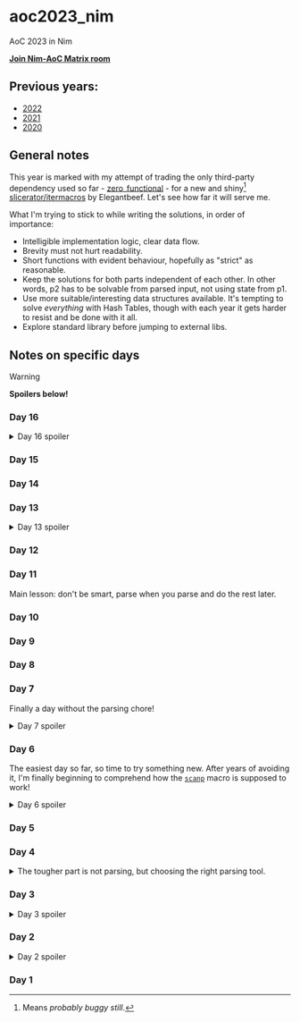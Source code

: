 # aoc2023_nim
AoC 2023 in Nim

**[Join Nim-AoC Matrix room](https://matrix.to/#/%23nim-aoc%3Amatrix.org?via=matrix.org&via=envs.net&via=t2bot.io)**

## Previous years:
 - [2022](https://github.com/ZoomRmc/aoc2022_nim)
 - [2021](https://github.com/ZoomRmc/aoc2021_nim)
 - [2020](https://github.com/ZoomRmc/aoc2020_nim)

## General notes
This year is marked with my attempt of trading the only third-party dependency used so far - [zero_functional](https://github.com/zero-functional/zero-functional) - for a new and shiny[^shiny] [slicerator/itermacros](https://github.com/beef331/slicerator) by Elegantbeef. Let's see how far it will serve me.

What I'm trying to stick to while writing the solutions, in order of importance:
 - Intelligible implementation logic, clear data flow.
 - Brevity must not hurt readability.
 - Short functions with evident behaviour, hopefully as "strict" as reasonable.
 - Keep the solutions for both parts independent of each other. In other words, p2 has to be solvable from parsed input, not using state from p1.
 - Use more suitable/interesting data structures available. It's tempting to solve *everything* with Hash Tables, though with each year it gets harder to resist and be done with it all.
 - Explore standard library before jumping to external libs.

## Notes on specific days

> [!WARNING]
> **Spoilers below!**

### Day 16
<details>
<summary>Day 16 spoiler</summary>
The only catch is cycles created by splits. With them, unlike with mirrors, two different enter points can create one exit point. Keep track of splits getting activated and you're all *set*.
</details>

### Day 15


### Day 14

### Day 13
<details>
<summary>Day 13 spoiler</summary>
It's not totally obvious that you'll need the bit operations from Part 1, but they simplify the main loop significantly.

This time I also got lazy and sacrificed a bit of memory for easier scanning through the 2D array, and rotate the matrix in its `seq[seq[bool]]` form, rather then the bits.
</details>

### Day 12

### Day 11
Main lesson: don't be smart, parse when you parse and do the rest later.

### Day 10

### Day 9

### Day 8

### Day 7
Finally a day without the parsing chore!
<details>
<summary>Day 7 spoiler</summary>
Few things are as satisfying as carefully and neatly structuring your code and getting correct results on the first run! One of such things is a task with clear requirements, no hidden gotchas and sudden twists.

Nim's lack of built-in pattern matching hurts a little, but not so much, considering if-expressions are not too bad to write. Just don't forget to be exhaustive and you can avoid debugging altogether!
</details>

### Day 6
The easiest day so far, so time to try something new. After years of avoiding it, I'm finally beginning to comprehend how the [`scanp`](https://nim-lang.org/docs/strscans.html#the-scanp-macro) macro is supposed to work!
<details>
<summary>Day 6 spoiler</summary>
Both iterative and analytical solution provided and in this particular case the latter is just an unnecessary complication.
</details>

### Day 5

### Day 4
<details>
<summary>The tougher part is not parsing, but choosing the right parsing tool.</summary>
It happened to be `parseutils` for this one for me. Writing dumb procedural code makes it easy to come to the right answer, and then you waste even more time compressing it all into something a bit more elegant, trimming those numerous consecutive loops. One could say it's all just spoiling of beautiful simple instructions with conditional branching!
</details>

### Day 3
<details>
<summary>Day 3 spoiler</summary>
One of the rare cases when using Maps (`tables`) for working with grids makes more sense, due to general sparsity of the data.
</details>

### Day 2
<details>
<summary>Day 2 spoiler</summary>
Learning Nim pegs pays off, though I wouldn't call actually using them neither quick nor simple.
</details>

### Day 1

[^shiny]: Means *probably buggy still*.
